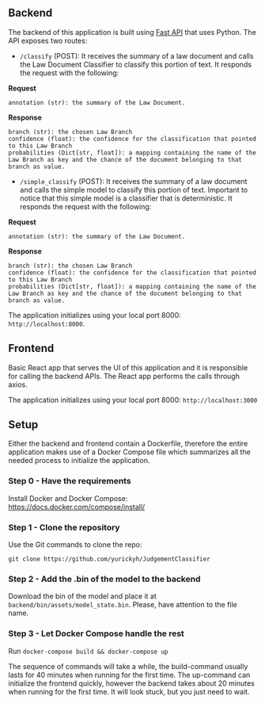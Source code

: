 ## Backend

The backend of this application is built using [Fast API](https://fastapi.tiangolo.com/) that uses Python. The API exposes two routes:

- `/classify` (POST): It receives the summary of a law document and calls the Law Document Classifier to classify this portion of text. It responds the request with the following:

**Request**

```
annotation (str): the summary of the Law Document.
```

**Response**

```
branch (str): the chosen Law Branch
confidence (float): the confidence for the classification that pointed to this Law Branch
probabilities (Dict[str, float]): a mapping containing the name of the Law Branch as key and the chance of the document belonging to that branch as value.
```

- `/simple_classify` (POST): It receives the summary of a law document and calls the simple model to classify this portion of text. Important to notice that this simple model is a classifier that is deterministic. It responds the request with the following:

**Request**

```
annotation (str): the summary of the Law Document.
```

**Response**

```
branch (str): the chosen Law Branch
confidence (float): the confidence for the classification that pointed to this Law Branch
probabilities (Dict[str, float]): a mapping containing the name of the Law Branch as key and the chance of the document belonging to that branch as value.
```

The application initializes using your local port 8000: `http://localhost:8000`.

## Frontend

Basic React app that serves the UI of this application and it is responsible for calling the backend APIs. The React app performs the calls through axios.

The application initializes using your local port 8000: `http://localhost:3000`

## Setup

Either the backend and frontend contain a Dockerfile, therefore the entire application makes use of a Docker Compose file which summarizes all the needed process to initialize the application.

### Step 0 - Have the requirements

Install Docker and Docker Compose: https://docs.docker.com/compose/install/

### Step 1 - Clone the repository

Use the Git commands to clone the repo:

`git clone https://github.com/yurickyh/JudgementClassifier`

### Step 2 - Add the .bin of the model to the backend

Download the bin of the model and place it at `backend/bin/assets/model_state.bin`. Please, have attention to the file name.

### Step 3 - Let Docker Compose handle the rest

Run `docker-compose build && docker-compose up`

The sequence of commands will take a while, the build-command usually lasts for 40 minutes when running for the first time. The up-command can initialize the frontend quickly, however the backend takes about 20 minutes when running for the first time. It will look stuck, but you just need to wait.
